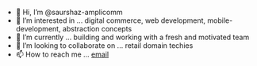 - 👋 Hi, I’m @saurshaz-amplicomm
- 👀 I’m interested in ... digital commerce, web development, mobile-development, abstraction concepts
- 🌱 I’m currently  ... building and working with a fresh and motivated team
- 💞️ I’m looking to collaborate on ... retail domain techies
- 📫 How to reach me ... [email](saurabh.sharma@amplicomm.com)

<!---
saurshaz-amplicomm/saurshaz-amplicomm is a ✨ special ✨ repository because its `README.md` (this file) appears on your GitHub profile.
You can click the Preview link to take a look at your changes.
--->
